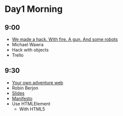 # Day1 Morning

## 9:00

* [We made a hack. With fire. A gun. And some robots](https://www.youtube.com/watch?v=H6wXKVpWWHY)
* Michael Wawra
* Hack with objects
* Trello

## 9:30

* [Your own adventure web](https://www.youtube.com/watch?v=vatY9oDLk1A)
* Robin Berjon
* [Slides](http://berjon.com/presentations/20140130-own-adventure-web-takeoff/#/)
* [Manifesto](http://extensiblewebmanifesto.org)
* Use HTMLElement
	* With HTML5 <template>
	* Natutal elements (for example <big-red-button>)
	* Not working in production now
* [HitchJS](http://www.hitchjs.com)
	* CSS selector
	* Make the css react to the content

## 10:00

* [Use Promise, Future and some functional programing stuff without being a math nerd.](https://www.youtube.com/watch?v=2OjHNe9Akaw)
* Quentin Adam
* CEO of clever cloud
* Lot of shit in node.js callback
* Future and Promise is cool
* [Pacta](http://github.com/mudge/pacta)

## 11:00

* [The web is inefficient, but we can fix it!](http://www.youtube.com/watch?v=6lsepOuIvb0)
* Justin Secor
* Web is massive suck => Using too much electricity

## 11:30

* [Open Source Improv](http://www.youtube.com/watch?v=q2twTAYiHRA)
* Haleigh Sheehan
* Not a develloper
* Open source in general

## 12:00

* [Your customer WANTS to pay for your testing budget!](http://www.youtube.com/watch?v=fxe2pH0cTXc)
* Andre JAY Meissner
* [Slides](https://speakerdeck.com/klickass/your-customers-want-to-pay-your-testing-budget)
* [Open device lab](http://opendevicelab.com/)

## 12:30

* [How We Built Windows Azure](http://www.youtube.com/watch?v=JIi0PY1FGQc)
* Benjamin Guinebertiere
* Windows OS for Datacenter

# Day1 Afernoon

## 14:30

* Rational Security
* Olivier Lacan
* [Slides](https://speakerdeck.com/olivierlacan/rational-security)
* Share password in a team [Meldium](http://www.meldium.com)
* [TrueCrypt](http://www.truecrypt.org)
* EFF guide 

## 15:00

* OWASP Top 10
* Tobias Zander
* [Slides](http://fr.slideshare.net/TobiasZander/owasp-top-10-at-take-off-conference-2014)
* SQL Injection => Prepared Statement
* OWASP Cheat Sheet
* XSS - Escape engine
* Keep librairies up-to-date

## 15:30

* All your base are belong to us, what the bad guys see
* Danny Dinneen
* Getting informations
* Cool examples :)

## 16:30

* [Next Level: DevOps](http://www.youtube.com/watch?v=AvUzov1_VCI)
* Ole Michaelis
* [Slides](https://speakerdeck.com/nesquick/next-level-devops-2)
* "First Rules - Keep Calm, it could be worst"

## 17:00

* [Datacenter As A Computer: Beyond Clouds](http://www.youtube.com/watch?v=TJOotcJMg6Y)
* Maxime Brugidou
* Criteo

## 17:30

* [print("3D");](http://www.youtube.com/watch?v=OCJXBdfuqdQ)
* Orlando Kalossakas
* Mailjet
* 3D printing

## 18:00

* [Payment revisited: Marketplaces, micro-merchants and mobile acceptance.](http://www.youtube.com/watch?v=5o4LSjDI-rQ)
* Gregory Estrade
* Online payment with physical device

# Day2 Morning

## 9:00

* So Easy a Child Could Do It: Designing Apps for Little Fingers
* Kathryn Rotondo
* [Slides](http://fr.slideshare.net/krotondo/designing-appsforlittlefingers-takeoff-lille-slideshare)

## 9:30

* Singing Gophers
* Francesc Compoy Flores

## 10:00

* The Bizarre App Experiments
* Luca Sale
* Blackberry team
* QT
* Heart monitor who control the speed of the music
* NFC for track performance
* [Code Source](https://github.com/doturner/BizarreExperiments)

## 11:00

* Developping Developers
* Paul Verbeek
* @Hierow
* [Slides](https://speakerdeck.com/pverbeek/developing-developers-takeoff-2014)
* Find devellopers 
* Self-learning
* [What Makes a Good Coach?](http://sportsmedicine.about.com/od/tipsandtricks/a/qualitycoach.htm)
* HTML5

## 11:30

* Is IT really global
* Jean-Pierre Coene
* Culture is a trap

## 12:00

* Coding & Writing
* Elie Chevignard
* Blogging

## 12:30

* Consulting zen
* Neal Kemp
* Freelancer Rails/HTML/CSS
* Finding clients
* Dealing with clients
* Managing time
* [Trello](https://trello.com)
* [Streak](http://www.streak.com)
* [Harvest](http://www.getharvest.com)

# Day2 Afernoon

## 14:30

* I have a NoSQL toaster, why would I want a NoSQL database?
* Matthew Revell
* SQl vs NoSQL
* Different uses
* Language
	* Buckets <=> Databases
	* Documents <=> Tables
	* View <=> Query
* Document database
	* JSON document representation
	* [Couchbase](http://www.couchbase.com) => Great for dev, scales easily, fast
	* [MongoDB](http://www.mongodb.org) => Easy to query but won't scale
* Key Value database
	* Distributed data stores
	* [Riak](http://basho.com/riak) -> buckets and key-value pairs
* Columnar database
	* [Cassandra](http://cassandra.apache.org)
* Graph database
	* [Neo4j](http://www.neo4j.org)

## 15:00

* BigQuery
* Gorner Martin
* Google
* [Dremel paper](http://static.googleusercontent.com/media/research.google.com/fr//pubs/archive/36632.pdf)
* The Dremel white paper for dummies
* [Google cloud platform](https://cloud.google.com)

## 15:30

* You got schema in my JSON!
* Philipp Fehre
* "Create an available, scalable search index"
* Welcome to NoSQL world
* [Deprecator source code](https://github.com/sideshowcoder/deprecator)
* Migrate data {up,down} on the fly

## 16:30

* Frontend At The Engineering Level
* Paul Rouget
* Mozilla
* How a browser work
* Page load

## 17:30

* CSS and the critical path
* Patrick Hamann

# Other talks

## Day1 - 14:30

* The web: from space to time
* Julien Genestoux

## Day1 - 15:00

* Zen and the art of Hypermedia design
* Ori Pekelman

## Day1 - 15:30

* Designing Maintainable, Production-Ready Client Libraries
* Kevin Burke

## Day1 - 16:30

* Industrial Javascript
* Matthieu Lux

## Day1 - 17:00

* Patterns of Large-Scale JavaScript Development
* Kim Joar Bekkelund

## Day1 - 17:30

* Ember.js : lessons from the trenches
* Regis Hanol

## Day1 - 18:00

* Building a tiny AngularJS
* Tim Ruffles

## Day2 - 15:00

* Graphs with Backbone, Rickshaw & D3
* Richard Powell
* [Slides](http://fr.slideshare.net/byrichardpowell/timeseries-monitoring-graphs-with-d3-rickshaw)

## Day2 - 15:30

* Protocols for the internet of the things
* Vidhya Gholkar